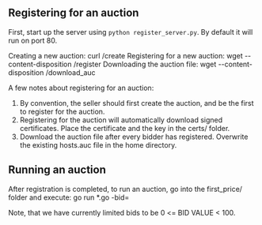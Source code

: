 Registering for an auction
--------------------------
First, start up the server using `python register_server.py`. By default it
will run on port 80.

Creating a new auction: curl <Server IP>/create
Registering for a new auction: wget --content-disposition <Server IP>/register
Downloading the auction file: wget --content-disposition <Server IP>/download_auc

A few notes about registering for an auction:
1. By convention, the seller should first create the auction, and be the first
   to register for the auction.
2. Registering for the auction will automatically download signed certificates.
   Place the certificate and the key in the certs/ folder.
3. Download the auction file after every bidder has registered. Overwrite the
   existing hosts.auc file in the home directory.

Running an auction
------------------
After registration is completed, to run an auction, go into the first_price/
folder and execute:
	  go run *.go -bid=<BID VALUE>

Note, that we have currently limited bids to be 0 <= BID VALUE < 100.
